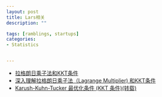 ```yaml
---
layout: post
title: Lars相关
description: ""

tags: [ramblings, startups]
categories:
- Statistics


---
```


- [拉格朗日乘子法和KKT条件](http://www.cnblogs.com/zhangchaoyang/articles/2726873.html)
- [深入理解拉格朗日乘子法（Lagrange Multiplier) 和KKT条件](http://blog.csdn.net/xianlingmao/article/details/7919597)
- [Karush-Kuhn-Tucker 最优化条件 (KKT 条件)(转载)](http://hi.baidu.com/grandyang/item/94cd68dfdc06941e21e25099)

